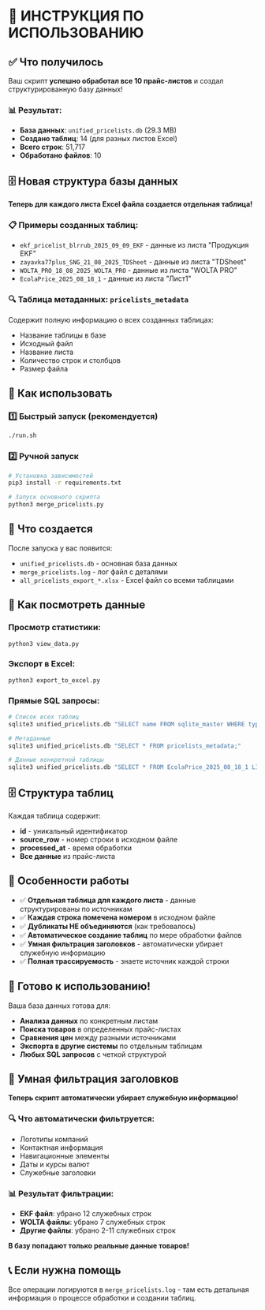 # 🚀 ИНСТРУКЦИЯ ПО ИСПОЛЬЗОВАНИЮ

## ✅ Что получилось

Ваш скрипт **успешно обработал все 10 прайс-листов** и создал структурированную базу данных!

### 📊 Результат:
- **База данных**: `unified_pricelists.db` (29.3 MB)
- **Создано таблиц**: 14 (для разных листов Excel)
- **Всего строк**: 51,717
- **Обработано файлов**: 10

## 🗄️ Новая структура базы данных

**Теперь для каждого листа Excel файла создается отдельная таблица!**

### 📋 Примеры созданных таблиц:
- `ekf_pricelist_blrrub_2025_09_09_EKF` - данные из листа "Продукция EKF"
- `zayavka77plus_SNG_21_08_2025_TDSheet` - данные из листа "TDSheet"
- `WOLTA_PRO_18_08_2025_WOLTA_PRO` - данные из листа "WOLTA PRO"
- `EcolaPrice_2025_08_18_1` - данные из листа "Лист1"

### 🔍 Таблица метаданных: `pricelists_metadata`
Содержит полную информацию о всех созданных таблицах:
- Название таблицы в базе
- Исходный файл
- Название листа
- Количество строк и столбцов
- Размер файла

## 🎯 Как использовать

### 1️⃣ Быстрый запуск (рекомендуется)
```bash
./run.sh
```

### 2️⃣ Ручной запуск
```bash
# Установка зависимостей
pip3 install -r requirements.txt

# Запуск основного скрипта
python3 merge_pricelists.py
```

## 📁 Что создается

После запуска у вас появится:
- `unified_pricelists.db` - основная база данных
- `merge_pricelists.log` - лог файл с деталями
- `all_pricelists_export_*.xlsx` - Excel файл со всеми таблицами

## 👀 Как посмотреть данные

### Просмотр статистики:
```bash
python3 view_data.py
```

### Экспорт в Excel:
```bash
python3 export_to_excel.py
```

### Прямые SQL запросы:
```bash
# Список всех таблиц
sqlite3 unified_pricelists.db "SELECT name FROM sqlite_master WHERE type='table';"

# Метаданные
sqlite3 unified_pricelists.db "SELECT * FROM pricelists_metadata;"

# Данные конкретной таблицы
sqlite3 unified_pricelists.db "SELECT * FROM EcolaPrice_2025_08_18_1 LIMIT 5;"
```

## 🗄️ Структура таблиц

Каждая таблица содержит:
- **id** - уникальный идентификатор
- **source_row** - номер строки в исходном файле
- **processed_at** - время обработки
- **Все данные** из прайс-листа

## 🔧 Особенности работы

- ✅ **Отдельная таблица для каждого листа** - данные структурированы по источникам
- ✅ **Каждая строка помечена номером** в исходном файле
- ✅ **Дубликаты НЕ объединяются** (как требовалось)
- ✅ **Автоматическое создание таблиц** по мере обработки файлов
- ✅ **Умная фильтрация заголовков** - автоматически убирает служебную информацию
- ✅ **Полная трассируемость** - знаете источник каждой строки

## 🎉 Готово к использованию!

Ваша база данных готова для:
- **Анализа данных** по конкретным листам
- **Поиска товаров** в определенных прайс-листах
- **Сравнения цен** между разными источниками
- **Экспорта в другие системы** по отдельным таблицам
- **Любых SQL запросов** с четкой структурой

## 🧠 Умная фильтрация заголовков

**Теперь скрипт автоматически убирает служебную информацию!**

### 🔍 Что автоматически фильтруется:
- Логотипы компаний
- Контактная информация
- Навигационные элементы
- Даты и курсы валют
- Служебные заголовки

### 📊 Результат фильтрации:
- **EKF файл**: убрано 12 служебных строк
- **WOLTA файлы**: убрано 7 служебных строк  
- **Другие файлы**: убрано 2-11 служебных строк

**В базу попадают только реальные данные товаров!**

## 📞 Если нужна помощь

Все операции логируются в `merge_pricelists.log` - там есть детальная информация о процессе обработки и создании таблиц.
